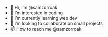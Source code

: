 - 👋 Hi, I’m @samzorroak
- 👀 I’m interested in coding
- 🌱 I’m currently learning web dev
- 💞️ I’m looking to collaborate on small projects
- 📫 How to reach me @samzorroak

<!---
samzorroak/samzorroak is a ✨ special ✨ repository because its `README.md` (this file) appears on your GitHub profile.
You can click the Preview link to take a look at your changes.
--->
